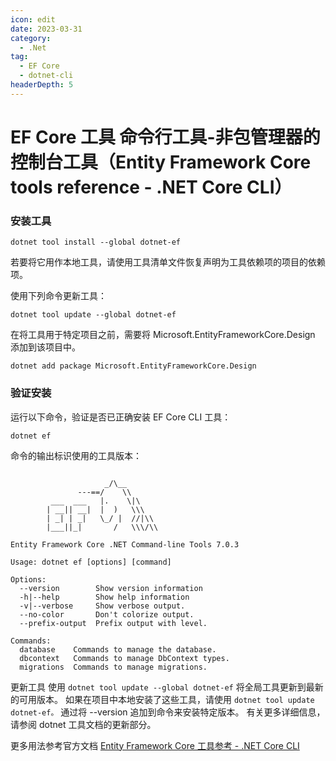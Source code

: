 ```yaml
---
icon: edit
date: 2023-03-31
category:
  - .Net
tag:
  - EF Core
  - dotnet-cli
headerDepth: 5
---
```



# EF Core 工具 命令行工具-非包管理器的控制台工具（Entity Framework Core tools reference - .NET Core CLI）
### 安装工具

```shell
dotnet tool install --global dotnet-ef
```
若要将它用作本地工具，请使用工具清单文件恢复声明为工具依赖项的项目的依赖项。

使用下列命令更新工具：
```shell
dotnet tool update --global dotnet-ef
```

在将工具用于特定项目之前，需要将 Microsoft.EntityFrameworkCore.Design 添加到该项目中。
```shell
dotnet add package Microsoft.EntityFrameworkCore.Design
```


### 验证安装
运行以下命令，验证是否已正确安装 EF Core CLI 工具：

```shell
dotnet ef
```

命令的输出标识使用的工具版本：

```shell

                     _/\__       
               ---==/    \\      
         ___  ___   |.    \|\    
        | __|| __|  |  )   \\\   
        | _| | _|   \_/ |  //|\\ 
        |___||_|       /   \\\/\\

Entity Framework Core .NET Command-line Tools 7.0.3

Usage: dotnet ef [options] [command]

Options:
  --version        Show version information
  -h|--help        Show help information
  -v|--verbose     Show verbose output.
  --no-color       Don't colorize output.
  --prefix-output  Prefix output with level.

Commands:
  database    Commands to manage the database.
  dbcontext   Commands to manage DbContext types.
  migrations  Commands to manage migrations.
```

更新工具
使用 ```dotnet tool update --global dotnet-ef``` 将全局工具更新到最新的可用版本。 如果在项目中本地安装了这些工具，请使用 ```dotnet tool update dotnet-ef。``` 通过将 --version <VERSION> 追加到命令来安装特定版本。 有关更多详细信息，请参阅 dotnet 工具文档的更新部分。
  
更多用法参考官方文档 [Entity Framework Core 工具参考 - .NET Core CLI](https://learn.microsoft.com/zh-cn/ef/core/cli/dotnet)
